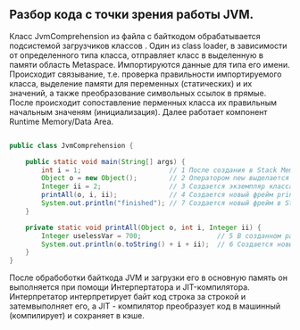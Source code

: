 ## Разбор кода с точки зрения работы JVM.

Класс JvmComprehension из файла с байткодом обрабатывается подсистемой загрузчиков классов . Один из class loader, в зависимости от определенного типа класса, отправляет класс в выделенную в памяти область Metaspace. Импортируются данные для типа его имени. Происходит связывание, т.е. проверка правильности импортируемого класса, выделение памяти для переменных (статических) и их значений, а также преобразование символьных ссылок в прямые. После происходит сопоставление перменных класса их правильным начальным значеням (инициализация). Далее работает компонент Runtime Memory/Data Area.

```java

public class JvmComprehension {

    public static void main(String[] args) {
        int i = 1;                      // 1 После создания в Stack Memory фрейма для метода Main в него помещается значение примитивного типа int
        Object o = new Object();        // 2 Оператором new выделается память в heap и с помощью контсруктора без параметров создается экземпляр класса Object, расположенный в выделенной области. Cсылка "o" на объект Object из heap помещается в Stack Memory. 
        Integer ii = 2;                 // 3 Создается экземпляр класса Integer в heap. Ссылка на объект и его значение в области heap помещается в тот же фрейм "main()".
        printAll(o, i, ii);             // 4 Создается новый фрейм printAll() в Stack Memory, в него перадются ссылки на o, i, ii из heap
        System.out.println("finished"); // 7 Создается новый фрейм в Stack Memory. В данный фрейм передается ссылка на экземпляр класса String с содержимым "finished", расположенный в heap.
    }

    private static void printAll(Object o, int i, Integer ii) {
        Integer uselessVar = 700;                   // 5 В созданном ранее фрейме printAll() помещается ссылка uselessVar на эземпляр класса Integer и его значение расположенные в heap.
        System.out.println(o.toString() + i + ii);  // 6 Создается новый фрейм System.out.println() в Stack Memory. В него помещаются ссылки на "i", "ii" и ссылка на новый объект полученный при вызове toString. 
    }
}

```

После обрабоботки байткода JVM и загрузки его в основную память он выполняется при помощи Интерпертатора и JIT-компилятора. Интерпретатор интерпретирует байт код строка за строкой и затемвыполняет его, а JIT - компилятор преобразует код в машинный (компилирует) и сохраняет в кэше.
